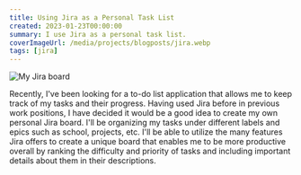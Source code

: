 ```yaml
---
title: Using Jira as a Personal Task List
created: 2023-01-23T00:00:00
summary: I use Jira as a personal task list.
coverImageUrl: /media/projects/blogposts/jira.webp
tags: [jira]
---
```


<script context="module">
  import { load } from "./_load"
  export { load }
</script>

![My Jira board](/media/projects/blogposts/jira.webp)

Recently, I've been looking for a to-do list application that allows me to keep track of my tasks and their progress. Having used Jira before in previous work positions, I have decided it would be a good idea to create my own personal Jira board. I'll be organizing my tasks under different labels and epics such as school, projects, etc. I'll be able to utilize the many features Jira offers to create a unique board that enables me to be more productive overall by ranking the difficulty and priority of tasks and including important details about them in their descriptions.